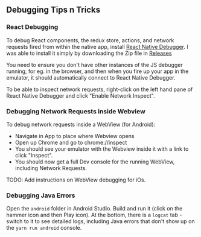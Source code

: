 ## Debugging Tips n Tricks

### React Debugging

To debug React components, the redux store, actions, and network requests fired from within the native app, install [React Native Debugger](https://github.com/jhen0409/react-native-debugger). I was able to install it simply by downloading the Zip file in [Releases](https://github.com/jhen0409/react-native-debugger/releases)

You need to ensure you don't have other instances of the JS debugger running, for eg. in the browser, and then when you fire up your app in the emulator, it should automatically connect to React Native Debugger.

To be able to inspect network requests, right-click on the left hand pane of React Native Debugger and click "Enable Network Inspect".


### Debugging Network Requests inside Webview

To debug network requests inside a WebView (for Android):

 - Navigate in App to place where Webview opens
 - Open up Chrome and go to chrome://inspect
 - You should see your emulator with the Webview inside it with a link to click "Inspect".
 - You should now get a full Dev console for the running WebView, including Network Requests.

TODO: Add instructions on WebView debugging for iOs.


### Debugging Java Errors

Open the `android` folder in Android Studio. Build and run it (click on the hammer icon and then Play icon). At the bottom, there is a `logcat` tab - switch to it to see detailed logs, including Java errors that don't show up on the `yarn run android` console.



